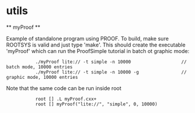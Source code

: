 utils
=====

   ** myProof **

   Example of standalone program using PROOF.
   To build, make sure ROOTSYS is valid and just type 'make'.
   This should create the executable 'myProof' which can run the ProofSimple tutorial in batch ot graphic mode:

               ./myProof lite:// -t simple -n 10000                   // batch mode, 10000 entries
               ./myProof lite:// -t simple -n 10000 -g                // graphic mode, 10000 entries

   Note that the same code can be run inside root

               root [] .L myProof.cxx+
               root [] myProof("lite://", "simple", 0, 10000)

